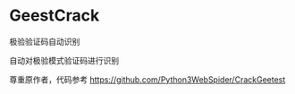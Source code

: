 # GeestCrack
极验验证码自动识别

自动对极验模式验证码进行识别

尊重原作者，代码参考  https://github.com/Python3WebSpider/CrackGeetest  
